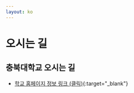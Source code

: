 ```yaml
---
layout: ko
---
```


# 오시는 길 

## 충북대학교 오시는 길 
- [학교 홈페이지 정보 링크 (클릭)](https://www.chungbuk.ac.kr/www/contents.do?key=643){:target="_blank"}
